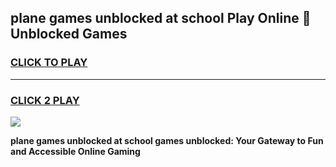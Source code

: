 
## plane games unblocked at school Play Online 👋 Unblocked Games
<h3>
<a href="https://news.freeplayer.one?title=plane_games_unblocked_at_school&ref=17GH">CLICK TO PLAY</a></h3>
<hr>

<h3>
<a href="https://news.freeplayer.one?title=plane_games_unblocked_at_school&ref=17GH">CLICK 2 PLAY</a>
  
</h3>

<a href="https://news.freeplayer.one?title=plane_games_unblocked_at_school&ref=17GH/"><img src="https://clearcache.store/games.png"></a>


**plane games unblocked at school games unblocked: Your Gateway to Fun and Accessible Online Gaming**
